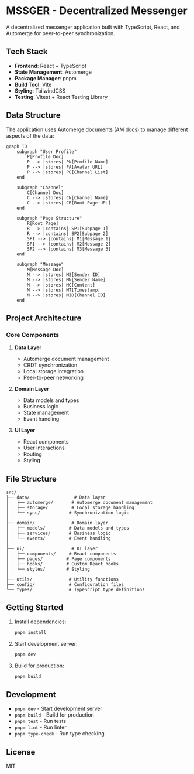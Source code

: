 # MSSGER - Decentralized Messenger

A decentralized messenger application built with TypeScript, React, and Automerge for peer-to-peer synchronization.

## Tech Stack

- **Frontend**: React + TypeScript
- **State Management**: Automerge
- **Package Manager**: pnpm
- **Build Tool**: Vite
- **Styling**: TailwindCSS
- **Testing**: Vitest + React Testing Library

## Data Structure

The application uses Automerge documents (AM docs) to manage different aspects of the data:

```mermaid
graph TD
    subgraph "User Profile"
        P[Profile Doc]
        P --> |stores| PN[Profile Name]
        P --> |stores| PA[Avatar URL]
        P --> |stores| PC[Channel List]
    end

    subgraph "Channel"
        C[Channel Doc]
        C --> |stores| CN[Channel Name]
        C --> |stores| CR[Root Page URL]
    end

    subgraph "Page Structure"
        R[Root Page]
        R --> |contains| SP1[Subpage 1]
        R --> |contains| SP2[Subpage 2]
        SP1 --> |contains| M1[Message 1]
        SP1 --> |contains| M2[Message 2]
        SP2 --> |contains| M3[Message 3]
    end

    subgraph "Message"
        M[Message Doc]
        M --> |stores| MS[Sender ID]
        M --> |stores| MN[Sender Name]
        M --> |stores| MC[Content]
        M --> |stores| MT[Timestamp]
        M --> |stores| MID[Channel ID]
    end
```

## Project Architecture

### Core Components

1. **Data Layer**

   - Automerge document management
   - CRDT synchronization
   - Local storage integration
   - Peer-to-peer networking

2. **Domain Layer**

   - Data models and types
   - Business logic
   - State management
   - Event handling

3. **UI Layer**
   - React components
   - User interactions
   - Routing
   - Styling

## File Structure

```
src/
├── data/                 # Data layer
│   ├── automerge/       # Automerge document management
│   ├── storage/         # Local storage handling
│   └── sync/           # Synchronization logic
│
├── domain/              # Domain layer
│   ├── models/         # Data models and types
│   ├── services/       # Business logic
│   └── events/         # Event handling
│
├── ui/                  # UI layer
│   ├── components/     # React components
│   ├── pages/         # Page components
│   ├── hooks/         # Custom React hooks
│   └── styles/        # Styling
│
├── utils/              # Utility functions
├── config/             # Configuration files
└── types/              # TypeScript type definitions
```

## Getting Started

1. Install dependencies:

   ```bash
   pnpm install
   ```

2. Start development server:

   ```bash
   pnpm dev
   ```

3. Build for production:
   ```bash
   pnpm build
   ```

## Development

- `pnpm dev` - Start development server
- `pnpm build` - Build for production
- `pnpm test` - Run tests
- `pnpm lint` - Run linter
- `pnpm type-check` - Run type checking

## License

MIT
